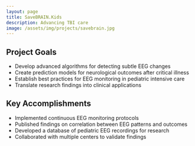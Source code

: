 ```yaml
---
layout: page
title: SaveBRAIN.Kids
description: Advancing TBI care
image: /assets/img/projects/savebrain.jpg
---
```


<style>
  /* Hide the description paragraph */
  .note-sm {
    display: none;
  }
</style>


## Project Goals

- Develop advanced algorithms for detecting subtle EEG changes
- Create prediction models for neurological outcomes after critical illness
- Establish best practices for EEG monitoring in pediatric intensive care
- Translate research findings into clinical applications

## Key Accomplishments

- Implemented continuous EEG monitoring protocols
- Published findings on correlation between EEG patterns and outcomes
- Developed a database of pediatric EEG recordings for research
- Collaborated with multiple centers to validate findings
